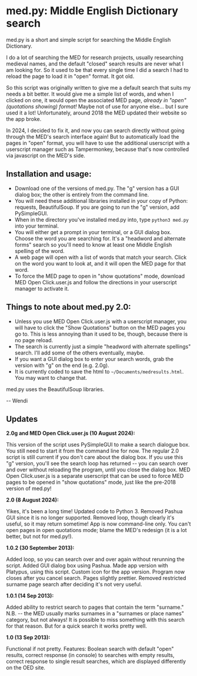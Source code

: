 # med.py: Middle English Dictionary search

med.py is a short and simple script for searching the Middle English Dictionary. 

I do a lot of searching the MED for research projects, usually researching medieval names, and the default "closed" search results are never what I am looking for. So it used to be that every single time I did a search I had to reload the page to load it in "open" format. It got old.

So this script was originally written to give me a default search that suits my needs a bit better. It would give me a simple list of words, and when I clicked on one, it would open the associated MED page, *already in "open" (quotations showing) format!* Maybe not of use for anyone else... but I sure used it a lot! Unfortunately, around 2018 the MED updated their website so the app broke. 

In 2024, I decided to fix it, and now you can search directly without going through the MED's search interface again! But to automatically load the pages in "open" format, you will have to use the additional userscript with a userscript manager such as Tampermonkey, because that's now controlled via javascript on the MED's side.

## Installation and usage:

* Download one of the versions of med.py. The "g" version has a GUI dialog box; the other is entirely from the command line.
* You will need these additional libraries installed in your copy of Python: requests, BeautifulSoup. If you are going to run the "g" version, add PySimpleGUI.
* When in the directory you've installed med.py into, type `python3 med.py` into your terminal.
* You will either get a prompt in your terminal, or a GUI dialog box. Choose the word you are searching for. It's a "headword and alternate forms" search so you'll need to know at least one Middle English spelling of the word.
* A web page will open with a list of words that match your search. Click on the word you want to look at, and it will open the MED page for that word.
* To force the MED page to open in "show quotations" mode, download MED Open Click.user.js and follow the directions in your userscript manager to activate it.

## Things to note about med.py 2.0:
* Unless you use MED Open Click.user.js with a userscript manager, you will have to click the "Show Quotations" button on the MED pages you go to. This is less annoying than it used to be, though, because there is no page reload.
* The search is currently just a simple "headword with alternate spellings" search. I'll add some of the others eventually, maybe.
* If you want a GUI dialog box to enter your search words, grab the version with "g" on the end (e.g. 2.0g).
* It is currently coded to save the html to `~/Documents/medresults.html`. You may want to change that. 

med.py uses the BeautifulSoup libraries.

-- Wendi

## Updates

**2.0g and MED Open Click.user.js (10 August 2024):**

This version of the script uses PySimpleGUI to make a search dialogue box. You still need to start it from the command line for now. The regular 2.0 script is still current if you don't care about the dialog box. If you use this "g" version, you'll see the search loop has returned -- you can search over and over without reloading the program, until you close the dialog box. MED Open Click.user.js is a separate userscript that can be used to force MED pages to be opened in "show quotations" mode, just like the pre-2018 version of med.py! 

**2.0 (8 August 2024):**

Yikes, it's been a long time! Updated code to Python 3. Removed Pashua GUI since it is no longer supported. Removed loop, though clearly it's useful, so it may return sometime! App is now command-line only. You can't open pages in open quotations mode; blame the MED's redesign (it is a lot better, but not for med.py!).

**1.0.2 (30 September 2013):**

Added loop, so you can search over and over again without rerunning the script. Added GUI dialog box using Pashua. Made app version with Platypus, using this script. Custom icon for the app version. Program now closes after you cancel search. Pages slightly prettier.
Removed restricted surname page search after deciding it's not very useful.

**1.0.1 (14 Sep 2013):**

Added ability to restrict search to pages that contain the term "surname." N.B. -- the MED usually marks surnames in a "surnames or place names" category, but not always! It is possible to miss something with this search for that reason. But for a quick search it works pretty well.

**1.0 (13 Sep 2013):**

Functional if not pretty. Features: Boolean search with default "open" results, correct response (in console) to searches with empty results, correct response to single result searches, which are displayed differently on the OED site.









   
